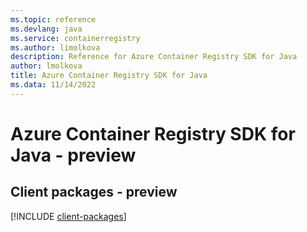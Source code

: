 ```yaml
---
ms.topic: reference
ms.devlang: java
ms.service: containerregistry
ms.author: limolkova
description: Reference for Azure Container Registry SDK for Java
author: lmolkova
title: Azure Container Registry SDK for Java
ms.data: 11/14/2022
---
```

# Azure Container Registry SDK for Java - preview

## Client packages - preview
[!INCLUDE [client-packages](container-registry-client-index.md)]
